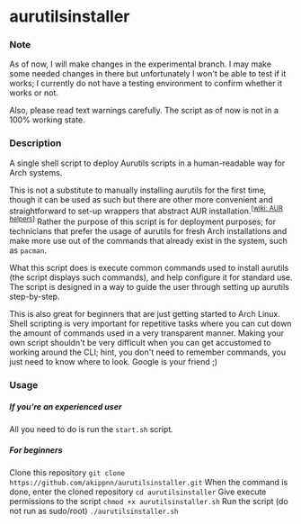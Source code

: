 # aurutilsinstaller

### Note

As of now, I will make changes in the experimental branch. I may make some needed changes in there but unfortunately I won't be able to test if it works; I currently do not have a testing environment to confirm whether it works or not.

Also, please read text warnings carefully. The script as of now is not in a 100% working state.

### Description

A single shell script to deploy Aurutils scripts in a human-readable way for Arch systems. 

This is not a substitute to manually installing aurutils for the first time, though it can be used as such but there are other more convenient and straightforward to set-up wrappers that abstract AUR installation.<sup>[[wiki: AUR helpers](https://wiki.archlinux.org/title/AUR_helpers)]</sup> Rather the purpose of this script is for deployment purposes; for technicians that prefer the usage of aurutils for fresh Arch installations and make more use out of the commands that already exist in the system, such as `pacman`.

What this script does is execute common commands used to install aurutils (the script displays such commands), and help configure it for standard use. The script is designed in a way to guide the user through setting up aurutils step-by-step.

This is also great for beginners that are just getting started to Arch Linux. Shell scripting is very important for repetitive tasks where you can cut down the amount of commands used in a very transparent manner. Making your own script shouldn't be very difficult when you can get accustomed to working around the CLI; hint, you don't need to remember commands, you just need to know where to look. Google is your friend ;)

### Usage
##### If you're an experienced user
All you need to do is run the `start.sh` script.

##### For beginners
Clone this repository
`git clone https://github.com/akippnn/aurutilsinstaller.git`
When the command is done, enter the cloned repository
`cd aurutilsinstaller`
Give execute permissions to the script
`chmod +x aurutilsinstaller.sh`
Run the script (do not run as sudo/root)
`./aurutilsinstaller.sh`
